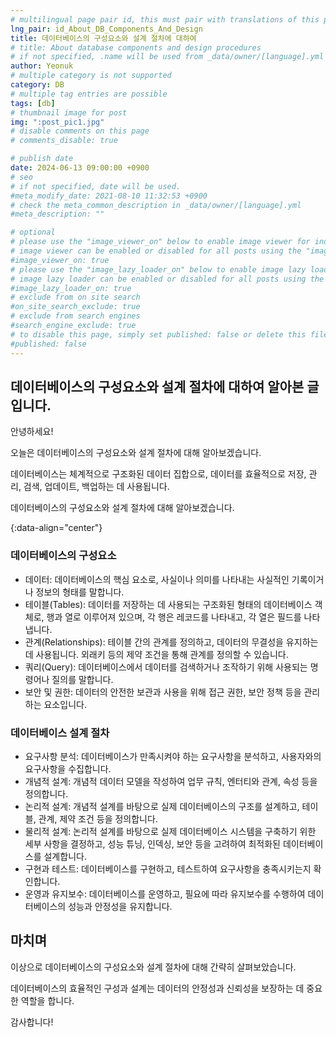 ```yaml
---
# multilingual page pair id, this must pair with translations of this page. (This name must be unique)
lng_pair: id_About_DB_Components_And_Design
title: 데이터베이스의 구성요소와 설계 절차에 대하여
# title: About database components and design procedures
# if not specified, .name will be used from _data/owner/[language].yml
author: Yeonuk
# multiple category is not supported
category: DB
# multiple tag entries are possible
tags: [db]
# thumbnail image for post
img: ":post_pic1.jpg"
# disable comments on this page
# comments_disable: true

# publish date
date: 2024-06-13 09:00:00 +0900
# seo
# if not specified, date will be used.
#meta_modify_date: 2021-08-10 11:32:53 +0900
# check the meta_common_description in _data/owner/[language].yml
#meta_description: ""

# optional
# please use the "image_viewer_on" below to enable image viewer for individual pages or posts (_posts/ or [language]/_posts folders).
# image viewer can be enabled or disabled for all posts using the "image_viewer_posts: true" setting in _data/conf/main.yml.
#image_viewer_on: true
# please use the "image_lazy_loader_on" below to enable image lazy loader for individual pages or posts (_posts/ or [language]/_posts folders).
# image lazy loader can be enabled or disabled for all posts using the "image_lazy_loader_posts: true" setting in _data/conf/main.yml.
#image_lazy_loader_on: true
# exclude from on site search
#on_site_search_exclude: true
# exclude from search engines
#search_engine_exclude: true
# to disable this page, simply set published: false or delete this file
#published: false
---
```


<!-- outline-start -->

## 데이터베이스의 구성요소와 설계 절차에 대하여 알아본 글입니다.

안녕하세요!

오늘은 데이터베이스의 구성요소와 설계 절차에 대해 알아보겠습니다.

데이터베이스는 체계적으로 구조화된 데이터 집합으로, 데이터를 효율적으로 저장, 관리, 검색, 업데이트, 백업하는 데 사용됩니다.

데이터베이스의 구성요소와 설계 절차에 대해 알아보겠습니다.

{:data-align="center"}

<!-- outline-end -->

### 데이터베이스의 구성요소

- 데이터: 데이터베이스의 핵심 요소로, 사실이나 의미를 나타내는 사실적인 기록이거나 정보의 형태를 말합니다.
- 테이블(Tables): 데이터를 저장하는 데 사용되는 구조화된 형태의 데이터베이스 객체로, 행과 열로 이루어져 있으며, 각 행은 레코드를 나타내고, 각 열은 필드를 나타냅니다.
- 관계(Relationships): 테이블 간의 관계를 정의하고, 데이터의 무결성을 유지하는 데 사용됩니다. 외래키 등의 제약 조건을 통해 관계를 정의할 수 있습니다.
- 쿼리(Query): 데이터베이스에서 데이터를 검색하거나 조작하기 위해 사용되는 명령어나 질의를 말합니다.
- 보안 및 권한: 데이터의 안전한 보관과 사용을 위해 접근 권한, 보안 정책 등을 관리하는 요소입니다.

### 데이터베이스 설계 절차

- 요구사항 분석: 데이터베이스가 만족시켜야 하는 요구사항을 분석하고, 사용자와의 요구사항을 수집합니다.
- 개념적 설계: 개념적 데이터 모델을 작성하여 업무 규칙, 엔터티와 관계, 속성 등을 정의합니다.
- 논리적 설계: 개념적 설계를 바탕으로 실제 데이터베이스의 구조를 설계하고, 테이블, 관계, 제약 조건 등을 정의합니다.
- 물리적 설계: 논리적 설계를 바탕으로 실제 데이터베이스 시스템을 구축하기 위한 세부 사항을 결정하고, 성능 튜닝, 인덱싱, 보안 등을 고려하여 최적화된 데이터베이스를 설계합니다.
- 구현과 테스트: 데이터베이스를 구현하고, 테스트하여 요구사항을 충족시키는지 확인합니다.
- 운영과 유지보수: 데이터베이스를 운영하고, 필요에 따라 유지보수를 수행하여 데이터베이스의 성능과 안정성을 유지합니다.

## 마치며

이상으로 데이터베이스의 구성요소와 설계 절차에 대해 간략히 살펴보았습니다.

데이터베이스의 효율적인 구성과 설계는 데이터의 안정성과 신뢰성을 보장하는 데 중요한 역할을 합니다.

감사합니다!
